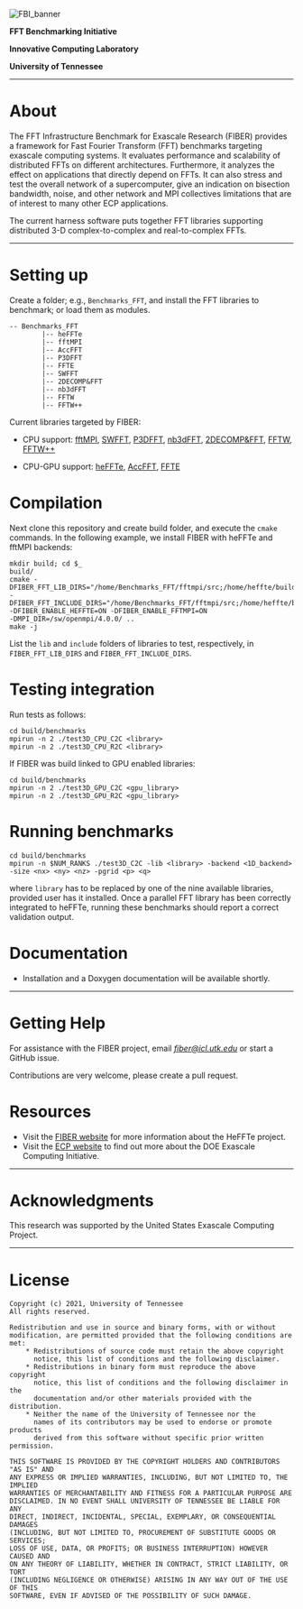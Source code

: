 ![FBI_banner](https://bitbucket.org/aayala32/logos/raw/de08df3c3bfd9d595587bf840f31afcb45d6019c/fiber.png)

**FFT Benchmarking Initiative**

**Innovative Computing Laboratory**

**University of Tennessee**



* * *

About
=====

The FFT Infrastructure Benchmark for Exascale Research (FIBER) provides a framework for Fast Fourier Transform (FFT) benchmarks targeting exascale computing systems. It evaluates performance and scalability of distributed FFTs on different architectures. Furthermore, it analyzes the effect on applications that directly depend on FFTs. It can also stress and test the overall network of a supercomputer, give an indication on bisection bandwidth, noise, and other network and MPI collectives limitations that are of interest to many other ECP applications.


The current harness software puts together FFT libraries supporting distributed 3-D complex-to-complex and real-to-complex FFTs.


* * *

Setting up
==========

Create a folder; e.g., `Benchmarks_FFT`, and install the FFT libraries to benchmark; or load them as modules.

~~~
-- Benchmarks_FFT
        |-- heFFTe
        |-- fftMPI
        |-- AccFFT
        |-- P3DFFT
        |-- FFTE
        |-- SWFFT
        |-- 2DECOMP&FFT
        |-- nb3dFFT
        |-- FFTW
        |-- FFTW++
~~~

Current libraries targeted by FIBER:
- CPU support: [fftMPI](https://lammps.github.io/fftmpi/), [SWFFT](https://xgitlab.cels.anl.gov/hacc/SWFFT), 
[P3DFFT](https://github.com/sdsc/p3dfft.3),
[nb3dFFT](https://gitlab.jsc.fz-juelich.de/goebbert/nb3dfft),
[2DECOMP&FFT](http://www.2decomp.org/download.html), [FFTW](http://www.fftw.org/), [FFTW++](fftwpp.sourceforge.net/)

- CPU-GPU support: [heFFTe](https://bitbucket.org/icl/heffte), [AccFFT](https://github.com/amirgholami/accfft),   [FFTE](http://www.ffte.jp/)


Compilation
===========

Next clone this repository and create  build folder, and execute the `cmake` commands.
In the following example, we install FIBER with heFFTe and fftMPI backends:

~~~
mkdir build; cd $_
build/
cmake -DFIBER_FFT_LIB_DIRS="/home/Benchmarks_FFT/fftmpi/src;/home/heffte/build/lib"
-DFIBER_FFT_INCLUDE_DIRS="/home/Benchmarks_FFT/fftmpi/src;/home/heffte/build/include"
-DFIBER_ENABLE_HEFFTE=ON -DFIBER_ENABLE_FFTMPI=ON
-DMPI_DIR=/sw/openmpi/4.0.0/ .. 
make -j
~~~

List the `lib` and `include` folders of libraries to test, respectively, in `FIBER_FFT_LIB_DIRS` and `FIBER_FFT_INCLUDE_DIRS`.

Testing integration
===================

Run tests as follows:
~~~
cd build/benchmarks
mpirun -n 2 ./test3D_CPU_C2C <library>
mpirun -n 2 ./test3D_CPU_R2C <library>
~~~

If FIBER was build linked to GPU enabled libraries:
~~~
cd build/benchmarks
mpirun -n 2 ./test3D_GPU_C2C <gpu_library>
mpirun -n 2 ./test3D_GPU_R2C <gpu_library>
~~~

Running benchmarks
===================
~~~
cd build/benchmarks
mpirun -n $NUM_RANKS ./test3D_C2C -lib <library> -backend <1D_backend> -size <nx> <ny> <nz> -pgrid <p> <q>
~~~


where `library` has to be replaced by one of the nine available libraries, provided user has it installed.
Once a parallel FFT library has been correctly integrated to heFFTe, running these benchmarks should report a correct validation output.


Documentation
=============

* Installation and a Doxygen documentation will be available shortly.

* * *

Getting Help
============

For assistance with the FIBER project, email *fiber@icl.utk.edu* or start a GitHub issue. 

Contributions are very welcome, please create a pull request.

Resources
=========


* Visit the [FIBER website](http://icl.utk.edu/fiber/) for more information about the HeFFTe project.
* Visit the [ECP website](https://exascaleproject.org) to find out more about the DOE Exascale Computing Initiative.

* * *

Acknowledgments
===============

This research was supported by the United States Exascale Computing Project.

* * *

License
=======

    Copyright (c) 2021, University of Tennessee
    All rights reserved.

    Redistribution and use in source and binary forms, with or without
    modification, are permitted provided that the following conditions are met:
        * Redistributions of source code must retain the above copyright
          notice, this list of conditions and the following disclaimer.
        * Redistributions in binary form must reproduce the above copyright
          notice, this list of conditions and the following disclaimer in the
          documentation and/or other materials provided with the distribution.
        * Neither the name of the University of Tennessee nor the
          names of its contributors may be used to endorse or promote products
          derived from this software without specific prior written permission.

    THIS SOFTWARE IS PROVIDED BY THE COPYRIGHT HOLDERS AND CONTRIBUTORS "AS IS" AND
    ANY EXPRESS OR IMPLIED WARRANTIES, INCLUDING, BUT NOT LIMITED TO, THE IMPLIED
    WARRANTIES OF MERCHANTABILITY AND FITNESS FOR A PARTICULAR PURPOSE ARE
    DISCLAIMED. IN NO EVENT SHALL UNIVERSITY OF TENNESSEE BE LIABLE FOR ANY
    DIRECT, INDIRECT, INCIDENTAL, SPECIAL, EXEMPLARY, OR CONSEQUENTIAL DAMAGES
    (INCLUDING, BUT NOT LIMITED TO, PROCUREMENT OF SUBSTITUTE GOODS OR SERVICES;
    LOSS OF USE, DATA, OR PROFITS; OR BUSINESS INTERRUPTION) HOWEVER CAUSED AND
    ON ANY THEORY OF LIABILITY, WHETHER IN CONTRACT, STRICT LIABILITY, OR TORT
    (INCLUDING NEGLIGENCE OR OTHERWISE) ARISING IN ANY WAY OUT OF THE USE OF THIS
    SOFTWARE, EVEN IF ADVISED OF THE POSSIBILITY OF SUCH DAMAGE.
